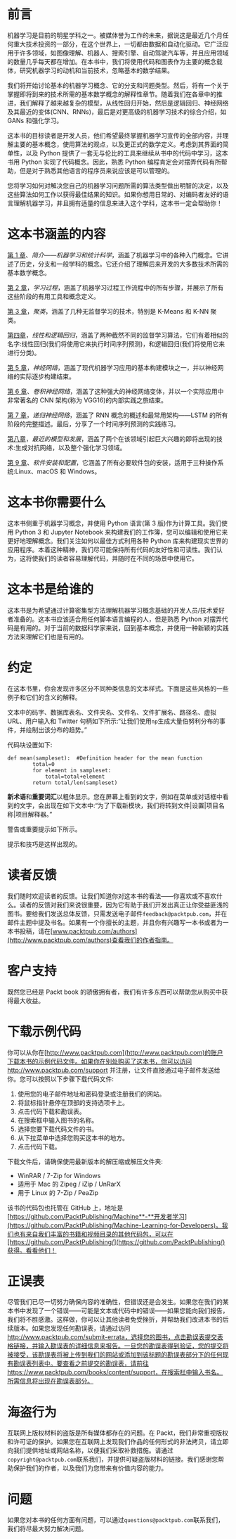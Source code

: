 <title>Preface</title> 

# 前言

机器学习是目前的明星学科之一。被媒体誉为工作的未来，据说这是最近几个月任何重大技术投资的一部分，在这个世界上，一切都由数据和自动化驱动。它广泛应用于许多领域，如图像理解、机器人、搜索引擎、自动驾驶汽车等，并且应用领域的数量几乎每天都在增加。在本书中，我们将使用代码和图表作为主要的概念载体，研究机器学习的动机和当前技术，忽略基本的数学结果。

我们将开始讨论基本的机器学习概念、它的分支和问题类型。然后，将有一个关于掌握即将到来的技术所需的基本数学概念的解释性章节。随着我们在各章中的推进，我们解释了越来越复杂的模型，从线性回归开始，然后是逻辑回归、神经网络及其最近的变体(CNN、RNNs)，最后是对更高级的机器学习技术的综合介绍，如 GANs 和强化学习。

这本书的目标读者是开发人员，他们希望最终掌握机器学习宣传的全部内容，并理解主要的基本概念，使用算法的观点，以及更正式的数学定义。考虑到其界面的简单性，以及 Python 提供了一套无与伦比的工具来继续从书中的代码中学习，这本书用 Python 实现了代码概念。因此，熟悉 Python 编程肯定会对摆弄代码有所帮助，但是对于熟悉其他语言的程序员来说应该是可以管理的。

您将学习如何对解决您自己的机器学习问题所需的算法类型做出明智的决定，以及这些算法如何工作以获得最佳结果的知识。如果你想用日常的、对编码者友好的语言理解机器学习，并且拥有适量的信息来进入这个学科，这本书一定会帮助你！

<title>What this book covers</title> 

# 这本书涵盖的内容

[第 1 章](593cd323-e00f-4c46-a2e6-31ef4082a6b9.xhtml)、*简介——机器学习和统计科学*，涵盖了机器学习中的各种入门概念。它讲述了历史，分支和一般学科的概念。它还介绍了理解后来开发的大多数技术所需的基本数学概念。

[第 2 章](fa27740b-e9e0-4ad1-ab13-dfe57b30a956.xhtml)，*学习过程*，涵盖了机器学习过程工作流程中的所有步骤，并展示了所有这些阶段的有用工具和概念定义。

[第 3 章](21561940-8885-4d5b-93cd-261462697016.xhtml)，*聚类*，涵盖了几种无监督学习的技术，特别是 K-Means 和 K-NN 聚类。

[第四章](e3fded83-005d-4579-964e-4ee46fcbe7d6.xhtml)，*线性和逻辑回归*，涵盖了两种截然不同的监督学习算法，它们有着相似的名字:线性回归(我们将使用它来执行时间序列预测)，和逻辑回归(我们将使用它来进行分类)。

[第 5 章](2e1508e2-ec6e-4830-b751-944cbff3b358.xhtml)，*神经网络*，涵盖了现代机器学习应用的基本构建模块之一，并以神经网络的实际逐步构建结束。

[第 6 章](6da78316-aca7-42ce-91d6-e267276bcc7b.xhtml)、*卷积神经网络*，涵盖了这种强大的神经网络变体，并以一个实际应用中非常著名的 CNN 架构(称为 VGG16)的内部实践之旅结束。

[第 7 章](f4cf7ed7-6f97-4eaf-bc06-0e2dd6fae2da.xhtml)，*递归神经网络*，涵盖了 RNN 概念的概述和最常用架构——LSTM 的所有阶段的完整描述。最后，分享了一个时间序列预测的实践练习。

[第八章](e3a34090-ee65-4a14-93c5-a165de7201e1.xhtml)，*最近的模型和发展*，涵盖了两个在该领域引起巨大兴趣的即将出现的技术:生成对抗网络，以及整个强化学习领域。

[第 9 章](b1b49f10-4db3-4ff2-8c74-f0fe0cdccd8b.xhtml)、*软件安装和配置*，它涵盖了所有必要软件包的安装，适用于三种操作系统:Linux、macOS 和 Windows。

<title>What you need for this book</title> 

# 这本书你需要什么

这本书侧重于机器学习概念，并使用 Python 语言(第 3 版)作为计算工具。我们使用 Python 3 和 Jupyter Notebook 来构建我们的工作簿，您可以编辑和使用它来更好地理解概念。我们关注如何以最佳方式利用各种 Python 库来构建现实世界的应用程序。本着这种精神，我们尽可能保持所有代码的友好性和可读性。我们认为，这将使我们的读者容易理解代码，并随时在不同的场景中使用它。

<title>Who this book is for</title> 

# 这本书是给谁的

这本书是为希望通过计算密集型方法理解机器学习概念基础的开发人员/技术爱好者准备的。这本书应该适合用任何脚本语言编程的人，但是熟悉 Python 对摆弄代码是有用的。对于当前的数据科学家来说，回到基本概念，并使用一种新颖的实践方法来理解它们也是有用的。

<title>Conventions</title> 

# 约定

在这本书里，你会发现许多区分不同种类信息的文本样式。下面是这些风格的一些例子和它们的含义的解释。

文本中的码字、数据库表名、文件夹名、文件名、文件扩展名、路径名、虚拟 URL、用户输入和 Twitter 句柄如下所示:“让我们使用`np`生成大量伯努利分布的事件，并绘制出该分布的趋势。”

代码块设置如下:

```
def mean(sampleset):  #Definition header for the mean function 
        total=0 
        for element in sampleset: 
            total=total+element 
        return total/len(sampleset)         
```

**新术语**和**重要词汇**以粗体显示。您在屏幕上看到的文字，例如在菜单或对话框中看到的文字，会出现在如下文本中:“为了下载新模块，我们将转到文件|设置|项目名称|项目解释器。”

警告或重要提示如下所示。

提示和技巧是这样出现的。

<title>Reader feedback</title> 

# 读者反馈

我们随时欢迎读者的反馈。让我们知道你对这本书的看法——你喜欢或不喜欢什么。读者的反馈对我们来说很重要，因为它有助于我们开发出真正让你受益匪浅的图书。要给我们发送总体反馈，只需发送电子邮件`feedback@packtpub.com`，并在邮件主题中提及书名。如果有一个你擅长的主题，并且你有兴趣写一本书或者为一本书投稿，请在[www.packtpub.com/authors](http://www.packtpub.com/authors)查看我们的作者指南。

<title>Customer support</title> 

# 客户支持

既然您已经是 Packt book 的骄傲拥有者，我们有许多东西可以帮助您从购买中获得最大收益。

<title>Downloading the example code</title> 

# 下载示例代码

你可以从你在[http://www.packtpub.com](http://www.packtpub.com)的账户下载本书的示例代码文件。如果你在别处购买了这本书，你可以访问 http://www.packtpub.com/support 并注册，让文件直接通过电子邮件发送给你。您可以按照以下步骤下载代码文件:

1.  使用您的电子邮件地址和密码登录或注册我们的网站。
2.  将鼠标指针悬停在顶部的支持选项卡上。
3.  点击代码下载和勘误表。
4.  在搜索框中输入图书的名称。
5.  选择您要下载代码文件的书。
6.  从下拉菜单中选择您购买这本书的地方。
7.  点击代码下载。

下载文件后，请确保使用最新版本的解压缩或解压文件夹:

*   WinRAR / 7-Zip for Windows
*   适用于 Mac 的 Zipeg / iZip / UnRarX
*   用于 Linux 的 7-Zip / PeaZip

该书的代码包也托管在 GitHub 上，地址是[https://github.com/PacktPublishing/Machine**-**开发者学习](https://github.com/PacktPublishing/Machine-Learning-for-Developers)。我们也有来自我们丰富的书籍和视频目录的其他代码包，可以在[https://github.com/PacktPublishing/](https://github.com/PacktPublishing/)获得。看看他们！

<title>Errata</title> 

# 正误表

尽管我们已尽一切努力确保内容的准确性，但错误还是会发生。如果您在我们的某本书中发现了一个错误——可能是文本或代码中的错误——如果您能向我们报告，我们将不胜感激。这样做，你可以让其他读者免受挫折，并帮助我们改进本书的后续版本。如果您发现任何勘误表，请通过访问 http://www.packtpub.com/submit-errata，选择您的图书，点击勘误表提交表格链接，并输入勘误表的详细信息来报告。一旦您的勘误表得到验证，您的提交将被接受，该勘误表将被上传到我们的网站或添加到该标题的勘误表部分下的任何现有勘误表列表中。要查看之前提交的勘误表，请前往 https://www.packtpub.com/books/content/support，在搜索栏中输入书名。所需信息将出现在勘误表部分。

<title>Piracy</title> 

# 海盗行为

互联网上版权材料的盗版是所有媒体都存在的问题。在 Packt，我们非常重视版权和许可证的保护。如果您在互联网上发现我们作品的任何形式的非法拷贝，请立即向我们提供地址或网站名称，以便我们采取补救措施。请通过`copyright@packtpub.com`联系我们，并提供可疑盗版材料的链接。我们感谢您帮助保护我们的作者，以及我们为您带来有价值内容的能力。

<title>Questions</title> 

# 问题

如果您对本书的任何方面有问题，可以通过`questions@packtpub.com`联系我们，我们将尽最大努力解决问题。